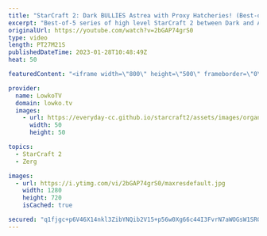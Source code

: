```yaml
---
title: "StarCraft 2: Dark BULLIES Astrea with Proxy Hatcheries! (Best-of-5)"
excerpt: "Best-of-5 series of high level StarCraft 2 between Dark and Astrea. In this series Dark decides to do Dark things, as he plays hyper aggressive Zergling, Queen, Ravager and Hatchery rushes.  Support my work: https://patreon.com/lowkotv Lowko Merch: https://lowko.shop  My YouTube channels: @LowkoTV @MoreLowko"
originalUrl: https://youtube.com/watch?v=2bGAP74grS0
type: video
length: PT27M21S
publishedDateTime: 2023-01-28T10:48:49Z
heat: 50

featuredContent: "<iframe width=\"800\" height=\"500\" frameborder=\"0\" src=\"https://www.youtube.com/embed/2bGAP74grS0\" allow=\"accelerometer; autoplay; encrypted-media; gyroscope; picture-in-picture\" allowfullscreen></iframe>"

provider:
  name: LowkoTV
  domain: lowko.tv
  images:
    - url: https://everyday-cc.github.io/starcraft2/assets/images/organizations/lowko.tv-50x50.jpg
      width: 50
      height: 50

topics:
  - StarCraft 2
  - Zerg

images:
  - url: https://i.ytimg.com/vi/2bGAP74grS0/maxresdefault.jpg
    width: 1280
    height: 720
    isCached: true

secured: "q1fjgc+p6V46X14nkl3ZibYNQib2V15+p56w0Xg66c44I3FvrN7aWOGsW1SRGnc7u8dObh18dH4hfq4xmDOftaQtglKSZ9H818xWm+kVoujLLut9pCcvB4QdNq2+T1XB7O7qak8BGsXOwCpRqBUeWnE0BljDeKycSy2uBb12jZy1mISBQeRqGhbf7S9U6bgnUCOfuM7d609VgHVaJPSL5FzY0pohd1YA74GQSYaEYSpF4wMGcwchaQBmnbuSV01mM9qfHHdvbF1+Q5Bfdh3uVfBSQqt/pVIHj4p1uUaz+hXMpJG1NCVpcGyq6XV6mb/O92Iu2t0mJT9z2KFUpSLmBBNbRdtjqfmzsstmpOBvEf4qfcWnHo+KG3zNNpE0hl3OyTNaZY3lUHFTkJlGUncOY9TKHrXAZ/t34VJeamAY+A8=;VL+qFMYpTNZLbiJBmoYDMw=="
---
```


